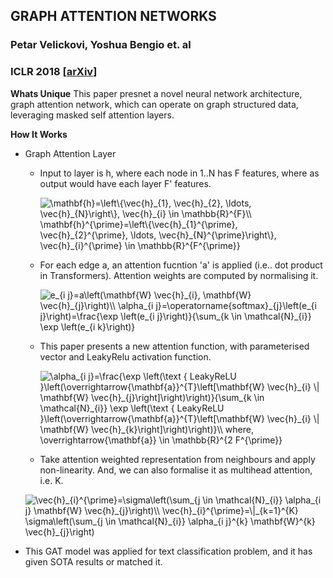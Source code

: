 ## GRAPH ATTENTION NETWORKS
### Petar Velickovi, Yoshua Bengio et. al
### ICLR 2018 [[arXiv](https://arxiv.org/pdf/1710.10903.pdf)]

**Whats Unique**
This paper presnet a novel neural network architecture, graph attention network, which can operate on graph structured data, leveraging masked self attention layers.

**How It Works**
* Graph Attention Layer
    * Input to layer is h, where each node in 1..N has F features, where as output would have each layer F' features.

        <img src="https://i.upmath.me/svg/%5Cmathbf%7Bh%7D%3D%5Cleft%5C%7B%5Cvec%7Bh%7D_%7B1%7D%2C%20%5Cvec%7Bh%7D_%7B2%7D%2C%20%5Cldots%2C%20%5Cvec%7Bh%7D_%7BN%7D%5Cright%5C%7D%2C%20%5Cvec%7Bh%7D_%7Bi%7D%20%5Cin%20%5Cmathbb%7BR%7D%5E%7BF%7D%5C%5C%0A%5Cmathbf%7Bh%7D%5E%7B%5Cprime%7D%3D%5Cleft%5C%7B%5Cvec%7Bh%7D_%7B1%7D%5E%7B%5Cprime%7D%2C%20%5Cvec%7Bh%7D_%7B2%7D%5E%7B%5Cprime%7D%2C%20%5Cldots%2C%20%5Cvec%7Bh%7D_%7BN%7D%5E%7B%5Cprime%7D%5Cright%5C%7D%2C%20%5Cvec%7Bh%7D_%7Bi%7D%5E%7B%5Cprime%7D%20%5Cin%20%5Cmathbb%7BR%7D%5E%7BF%5E%7B%5Cprime%7D%7D" alt="\mathbf{h}=\left\{\vec{h}_{1}, \vec{h}_{2}, \ldots, \vec{h}_{N}\right\}, \vec{h}_{i} \in \mathbb{R}^{F}\\
\mathbf{h}^{\prime}=\left\{\vec{h}_{1}^{\prime}, \vec{h}_{2}^{\prime}, \ldots, \vec{h}_{N}^{\prime}\right\}, \vec{h}_{i}^{\prime} \in \mathbb{R}^{F^{\prime}}" />

    * For each edge a, an attention fucntion 'a' is applied (i.e.. dot product in Transformers). Attention weights are computed by normalising it.

        <img src="https://i.upmath.me/svg/e_%7Bi%20j%7D%3Da%5Cleft(%5Cmathbf%7BW%7D%20%5Cvec%7Bh%7D_%7Bi%7D%2C%20%5Cmathbf%7BW%7D%20%5Cvec%7Bh%7D_%7Bj%7D%5Cright)%5C%5C%0A%5Calpha_%7Bi%20j%7D%3D%5Coperatorname%7Bsoftmax%7D_%7Bj%7D%5Cleft(e_%7Bi%20j%7D%5Cright)%3D%5Cfrac%7B%5Cexp%20%5Cleft(e_%7Bi%20j%7D%5Cright)%7D%7B%5Csum_%7Bk%20%5Cin%20%5Cmathcal%7BN%7D_%7Bi%7D%7D%20%5Cexp%20%5Cleft(e_%7Bi%20k%7D%5Cright)%7D" alt="e_{i j}=a\left(\mathbf{W} \vec{h}_{i}, \mathbf{W} \vec{h}_{j}\right)\\
\alpha_{i j}=\operatorname{softmax}_{j}\left(e_{i j}\right)=\frac{\exp \left(e_{i j}\right)}{\sum_{k \in \mathcal{N}_{i}} \exp \left(e_{i k}\right)}" />

    * This paper presents a new attention function, with parameterised vector and LeakyRelu activation function. 

        <img src="https://i.upmath.me/svg/%5Calpha_%7Bi%20j%7D%3D%5Cfrac%7B%5Cexp%20%5Cleft(%5Ctext%20%7B%20LeakyReLU%20%7D%5Cleft(%5Coverrightarrow%7B%5Cmathbf%7Ba%7D%7D%5E%7BT%7D%5Cleft%5B%5Cmathbf%7BW%7D%20%5Cvec%7Bh%7D_%7Bi%7D%20%5C%7C%20%5Cmathbf%7BW%7D%20%5Cvec%7Bh%7D_%7Bj%7D%5Cright%5D%5Cright)%5Cright)%7D%7B%5Csum_%7Bk%20%5Cin%20%5Cmathcal%7BN%7D_%7Bi%7D%7D%20%5Cexp%20%5Cleft(%5Ctext%20%7B%20LeakyReLU%20%7D%5Cleft(%5Coverrightarrow%7B%5Cmathbf%7Ba%7D%7D%5E%7BT%7D%5Cleft%5B%5Cmathbf%7BW%7D%20%5Cvec%7Bh%7D_%7Bi%7D%20%5C%7C%20%5Cmathbf%7BW%7D%20%5Cvec%7Bh%7D_%7Bk%7D%5Cright%5D%5Cright)%5Cright)%7D%5C%5C%0Awhere%2C%20%5Coverrightarrow%7B%5Cmathbf%7Ba%7D%7D%20%5Cin%20%5Cmathbb%7BR%7D%5E%7B2%20F%5E%7B%5Cprime%7D%7D" alt="\alpha_{i j}=\frac{\exp \left(\text { LeakyReLU }\left(\overrightarrow{\mathbf{a}}^{T}\left[\mathbf{W} \vec{h}_{i} \| \mathbf{W} \vec{h}_{j}\right]\right)\right)}{\sum_{k \in \mathcal{N}_{i}} \exp \left(\text { LeakyReLU }\left(\overrightarrow{\mathbf{a}}^{T}\left[\mathbf{W} \vec{h}_{i} \| \mathbf{W} \vec{h}_{k}\right]\right)\right)}\\
where, \overrightarrow{\mathbf{a}} \in \mathbb{R}^{2 F^{\prime}}" />

    * Take attention weighted representation from neighbours and apply non-linearity. And, we can also formalise it as multihead attention, i.e. K.

    <img src="https://i.upmath.me/svg/%5Cvec%7Bh%7D_%7Bi%7D%5E%7B%5Cprime%7D%3D%5Csigma%5Cleft(%5Csum_%7Bj%20%5Cin%20%5Cmathcal%7BN%7D_%7Bi%7D%7D%20%5Calpha_%7Bi%20j%7D%20%5Cmathbf%7BW%7D%20%5Cvec%7Bh%7D_%7Bj%7D%5Cright)%5C%5C%0A%5Cvec%7Bh%7D_%7Bi%7D%5E%7B%5Cprime%7D%3D%5C%7C_%7Bk%3D1%7D%5E%7BK%7D%20%5Csigma%5Cleft(%5Csum_%7Bj%20%5Cin%20%5Cmathcal%7BN%7D_%7Bi%7D%7D%20%5Calpha_%7Bi%20j%7D%5E%7Bk%7D%20%5Cmathbf%7BW%7D%5E%7Bk%7D%20%5Cvec%7Bh%7D_%7Bj%7D%5Cright)" alt="\vec{h}_{i}^{\prime}=\sigma\left(\sum_{j \in \mathcal{N}_{i}} \alpha_{i j} \mathbf{W} \vec{h}_{j}\right)\\
\vec{h}_{i}^{\prime}=\|_{k=1}^{K} \sigma\left(\sum_{j \in \mathcal{N}_{i}} \alpha_{i j}^{k} \mathbf{W}^{k} \vec{h}_{j}\right)" />

* This GAT model was applied for text classification problem, and it has given SOTA results or matched it.




